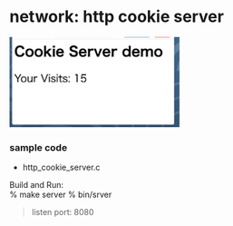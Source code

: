 network: http cookie server
===============

<img src="https://raw.githubusercontent.com/ohwada/MAC_cpp_Samples/master/network/screenshot/http_cookie_server.png" width="300" />

### sample code
- http_cookie_server.c

Build and Run:  
% make server
% bin/srver
> listen port: 8080


